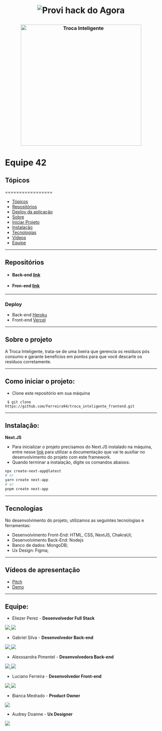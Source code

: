 ## 
<h1 align="center">
  <img alt="Provi hack do Agora" title="#ProviHack" src="https://marketing.provi.com.br/hs-fs/hubfs/provihack%20do%20agora-85.jpg?width=630&upscale=true&name=provihack%20do%20agora-85.jpg" />
</h1>

##

##
<h3 align="center"> 
    <img alt="Troca Inteligente" title="#TrocaInteligente" width="400" src="https://i.imgur.com/SPOsol2.png" />
</h3>

##

<h1>Equipe 42</h1>

## Tópicos

=================

- [Tópicos](#tópicos)
- [Repositórios](#repositórios)
- [Deploy da aplicação](#deploy)
- [Sobre](#sobre-o-projeto)
- [Iniciar Projeto](#como-iniciar-o-projeto)
- [Instalação](#instalação)
- [Tecnologias](#tecnologias)
- [Vídeos](#vídeos-de-apresentação)
- [Equipe](#equipe)

---

## Repositórios

- #### Back-end [link](https://github.com/gbr-mendes/hackdoagora-backend)

- #### Fron-end [link](https://github.com/Ferreira94/troca_inteligente_frontend)

---

### Deploy
* Back-end [Heroku](https://hackdoagora-backend.herokuapp.com/)
* Front-end [Vercel](https://troca-inteligente.vercel.app/)

---

## Sobre o projeto

A Troca Inteligente, trata-se de uma lixeira que gerencia os resíduos pós consumo e garante benefícios em pontos para que você descarte os resíduos corretamente.

---

## Como iniciar o projeto:

- Clone este repositório em sua máquina

```
 $ git clone https://github.com/Ferreira94/troca_inteligente_frontend.git
```

---

## Instalação:

**Next.JS**

- Para inicializar o projeto precisamos do Next.JS instalado na máquina, entre nesse [link](https://nextjs.org/) para utilizar a documentação que vai te auxiliar no desenvolvimento do projeto com este framework.
- Quando terminar a instalação, digite os comandos abaixos:


```bash
npx create-next-app@latest
# or
yarn create next-app
# or
pnpm create next-app
```

---

## Tecnologias

No desenvolvimento do projeto, utilizamos as seguintes tecnologias e ferramentas:

- Desenvolvimento Front-End: HTML, CSS, NextJS, ChakraUI;
- Desenvolvimento Back-End: Nodejs
- Banco de dados: MongoDB;
- Ux Design: Figma;

---

## Vídeos de apresentação

* [Pitch](https://www.youtube.com/watch?v=eB_1QfH71Tc&feature=youtu.be)
* [Demo](https://www.loom.com/share/5964f7aeb36b4128924347060fff8631)

---

## Equipe:

 * Eliezer Perez - **Desenvolvedor Full Stack**

<a href="https://github.com/eliezerlobaton" target="_blank"><img src="https://img.shields.io/badge/GitHub-100000?style=for-the-badge&logo=github&logoColor=white" target="_blank"> <a href="https://www.linkedin.com/in/eliezerprogramadorfullstack/" target="_blank"><img src="https://img.shields.io/badge/-LinkedIn-%230077B5?style=for-the-badge&logo=linkedin&logoColor=white" target="_blank"></a> 

 * Gabriel Silva - **Desenvolvedor Back-end**
  
<a href="https://github.com/gbr-mendes" target="_blank"><img src="https://img.shields.io/badge/GitHub-100000?style=for-the-badge&logo=github&logoColor=white" target="_blank"> 
<a href="https://www.linkedin.com/in/gabriel-mendes-da-silva/" target="_blank"><img src="https://img.shields.io/badge/-LinkedIn-%230077B5?style=for-the-badge&logo=linkedin&logoColor=white" target="_blank"></a> 

 * Alexssandra Pimentel - **Desenvolvedora Back-end**
  
<a href="https://github.com/AlexaPim" target="_blank"><img src="https://img.shields.io/badge/GitHub-100000?style=for-the-badge&logo=github&logoColor=white" target="_blank"> 
<a href="https://www.linkedin.com/in/alexssandra-pimentel/" target="_blank"><img src="https://img.shields.io/badge/-LinkedIn-%230077B5?style=for-the-badge&logo=linkedin&logoColor=white" target="_blank"></a> 

 * Luciano Ferreira - **Desenvolvedor Front-end**

<a href="https://github.com/Ferreira94" target="_blank"><img src="https://img.shields.io/badge/GitHub-100000?style=for-the-badge&logo=github&logoColor=white" target="_blank"> 
<a href="https://www.linkedin.com/in/luciano-ferreira-b302b61a7/" target="_blank"><img src="https://img.shields.io/badge/-LinkedIn-%230077B5?style=for-the-badge&logo=linkedin&logoColor=white" target="_blank"></a> 

 * Bianca Medrado - **Product Owner**

<a href="https://www.linkedin.com/in/biancamedrado" target="_blank"><img src="https://img.shields.io/badge/-LinkedIn-%230077B5?style=for-the-badge&logo=linkedin&logoColor=white" target="_blank"></a> 
 
 * Audrey Doanne - **Ux Designer**

<a href="https://www.linkedin.com/in/audrey-doanne/" target="_blank"><img src="https://img.shields.io/badge/-LinkedIn-%230077B5?style=for-the-badge&logo=linkedin&logoColor=white" target="_blank"></a> 
